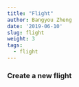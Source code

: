 ```yaml
---
title: "Flight"
author: Bangyou Zheng
date: '2019-06-10'
slug: flight
weight: 3
tags:
  - flight
---
```


### Create a new flight
